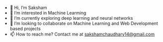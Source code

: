 - 👋 Hi, I’m Saksham
- 👀 I’m interested in Machine Learming
- 🌱 I’m currently exploring deep learning and neural networks
- 💞️ I’m looking to collaborate on Machine Learning and Web Development based projects
- 📫 How to reach me? Contact me at sakshamchaudhary14@gmail.com
